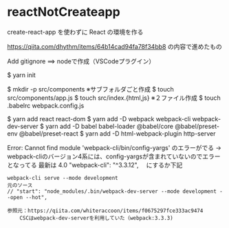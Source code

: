 # reactNotCreateapp
create-react-app を使わずに React の環境を作る

https://qiita.com/dhythm/items/64b14cad94fa78f34bb8
の内容で進めたもの

Add gitignore   ==> nodeで作成（VSCodeプラグイン）

$ yarn init

$ mkdir -p src/components           ※サブフォルダごと作成
$ touch src/components/app.js
$ touch src/index.{html,js}         ※２ファイル作成
$ touch .babelrc webpack.config.js


$ yarn add react react-dom
$ yarn add -D webpack webpack-cli webpack-dev-server
$ yarn add -D babel babel-loader @babel/core @babel/preset-env @babel/preset-react
$ yarn add -D html-webpack-plugin http-server

Error: Cannot find module 'webpack-cli/bin/config-yargs' のエラーがでる
→　webpack-cliのバージョン4系には、config-yargsが含まれていないのでエラーとなってる
     最新は 4.0
     "webpack-cli": "^3.3.12", 　にするか下記

    webpack-cli serve --mode development
    元のソース
    // "start": "node_modules/.bin/webpack-dev-server --mode development --open --hot",

    参照元：https://qiita.com/whiteraccoon/items/f0675297fce333ac9474
        CSCはwebpack-dev-serverを利用していた（webpack:3.3.3)



